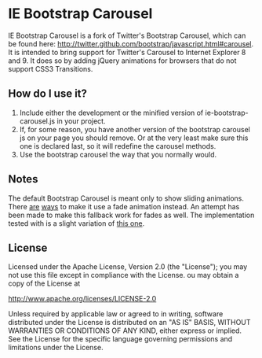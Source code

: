 IE Bootstrap Carousel
=====================

IE Bootstrap Carousel is a fork of Twitter's Bootstrap Carousel, which can be found here: http://twitter.github.com/bootstrap/javascript.html#carousel.  It is intended to bring support for Twitter's Carousel to Internet Explorer 8 and 9.  It does so by adding jQuery animations for browsers that do not support CSS3 Transitions.

How do I use it?
----------
1. Include either the development or the minified version of ie-bootstrap-carousel.js in your project. 
2. If, for some reason, you have another version of the bootstrap carousel js on your page you should remove.  Or at the very least make sure this one is declared last, so it will redefine the carousel methods.
3. Use the bootstrap carousel the way that you normally would.

Notes
-----
The default Bootstrap Carousel is meant only to show sliding animations.  There [are](https://coderwall.com/p/w4k7sw) [ways](http://stackoverflow.com/questions/10335181/twitter-bootstraps-carousel-fade-transition) to make it use a fade animation instead.  An attempt has been made to make this fallback work for fades as well.  The implementation tested with is a slight variation of [this one](https://coderwall.com/p/w4k7sw).

License
-------
Licensed under the Apache License, Version 2.0 (the "License"); you may not use this file except in compliance with the License. ou may obtain a copy of the License at

http://www.apache.org/licenses/LICENSE-2.0

Unless required by applicable law or agreed to in writing, software distributed under the License is distributed on an "AS IS" BASIS, WITHOUT WARRANTIES OR CONDITIONS OF ANY KIND, either express or implied. See the License for the specific language governing permissions and limitations under the License.